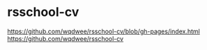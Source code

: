 # rsschool-cv
https://github.com/wqdwee/rsschool-cv/blob/gh-pages/index.html
https://github.com/wqdwee/rsschool-cv